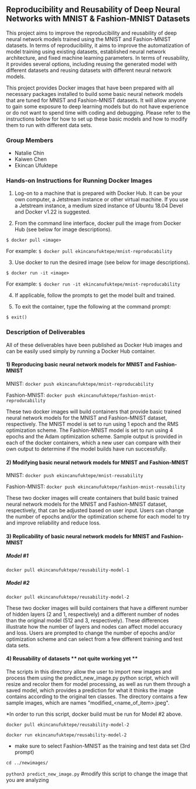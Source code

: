 ## Reproducibility and Reusability of Deep Neural Networks with MNIST & Fashion-MNIST Datasets

This project aims to improve the reproducibility and reusability of deep neural network models trained using the MNIST and Fashion-MNIST datasets. In terms of reproducibility, it aims to improve the automatization of model training using existing datasets, established neural network architecture, and fixed machine learning parameters. In terms of reusability, it provides several options, including reusing the generated model with different datasets and reusing datasets with different neural network models. 

This project provides Docker images that have been prepared with all necessary packages installed to build some basic neural network models that are tuned for MNIST and Fashion-MNIST datasets. It will allow anyone to gain some exposure to deep learning models but do not have experience or do not want to spend time with coding and debugging.  Please refer to the instructions below for how to set up these basic models and how to modify them to run with different data sets.

### Group Members
* Natalie Chin
* Kaiwen Chen
* Ekincan Ufuktepe

### Hands-on Instructions for Running Docker Images

1. Log-on to a machine that is prepared with Docker Hub.  It can be your own computer, a Jetstream instance or other virtual machine.  If you use a Jetstream instance, a medium sized instance of Ubuntu 18.04 Devel and Docker v1.22 is suggested.

2. From the command line interface, docker pull the image from Docker Hub (see below for image descriptions).

 `$ docker pull <image>`
 
 For example:  `$ docker pull ekincanufuktepe/mnist-reproducability`

3. Use docker to run the desired image (see below for image descriptions).

 `$ docker run -it <image>`
 
 For example:  `$ docker run -it ekincanufuktepe/mnist-reproducability`

4. If applicable, follow the prompts to get the model built and trained.

5. To exit the container, type the following at the command prompt:

 `$ exit()`

### Description of Deliverables
 
All of these deliverables have been published as Docker Hub images and can be easily used simply by running a Docker Hub container. 
  
#### 1) Reproducing basic neural network models for MNIST and Fashion-MNIST

MNIST: `docker push ekincanufuktepe/mnist-reproducability`

Fashion-MNIST: `docker push ekincanufuktepe/fashion-mnist-reproducability`

These two docker images will build containers that provide basic trained neural network models for the MNIST and Fashion-MNIST dataset, respectively.  The MNIST model is set to run using 1 epoch and the RMS optimization scheme.  The Fashion-MNIST model is set to run using 4 epochs and the Adam optimization scheme.  Sample output is provided in each of the docker containers, which a new user can compare with their own output to determine if the model builds have run successfully.

#### 2) Modifying basic neural network models for MNIST and Fashion-MNIST

MNIST: `docker push ekincanufuktepe/mnist-reusability`

Fashion-MNIST: `docker push ekincanufuktepe/fashion-mnist-reusability`

These two docker images will create containers that build basic trained neural network models for the MNIST and Fashion-MNIST dataset, respectively, that can be adjusted based on user input.  Users can change the number of epochs and/or the optimization scheme for each model to try and improve reliability and reduce loss.

#### 3) Replicability of basic neural network models for MNIST and Fashion-MNIST 

##### Model #1
`docker pull ekincanufuktepe/reusability-model-1`

##### Model #2
`docker pull ekincanufuktepe/reusability-model-2`

These two docker images will build containers that have a different number of hidden layers (2 and 1, respectively) and a different number of nodes than the original model (512 and 3, respectively).  These differences illustrate how the number of layers and nodes can affect model accuracy and loss.  Users are prompted to change the number of epochs and/or optimization scheme and can select from a few different training and test data sets.

#### 4) Reusability of datasets ** not quite working yet **

The scripts in this directory allow the user to import new images and process them using the predict_new_image.py python script, which will resize and recolor them for model processing, as well as run them through a saved model, which provides a prediction for what it thinks the image  contains according to the original ten classes.  The directory contains a few sample images, which are names "modified_<name_of_item>.jpeg".

*In order to run this script, docker build must be run for Model #2 above.

 `docker pull ekincanufuktepe/reusability-model-2`

 `docker run ekincanufuktepe/reusability-model-2`
 
 - make sure to select Fashion-MNIST as the training and test data set (3rd prompt)

 `cd ../newimages/`

 `python3 predict_new_image.py` #modify this script to change the image that you are analyzing
